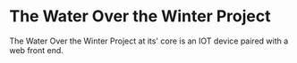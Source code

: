 # The Water Over the Winter Project

The Water Over the Winter Project at its' core is an IOT device paired with a web front end.
